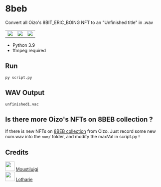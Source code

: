 # 8beb

Convert all Oizo's 8BIT_ERIC_BOING NFT to an "Unfinished title" in .wav

<table>
  <tr>
  <td valign="top">
    <img src="https://assets.foundation.app/0xD62C83ed5524802a6e5e7cA2b350E404a6a204a0/1/nft.gif">
  </td>
  <td valign="top">
    <img src="https://assets.foundation.app/0xD62C83ed5524802a6e5e7cA2b350E404a6a204a0/27/nft.gif">
  </td>
  <td valign="top">
    <img src="https://assets.foundation.app/0xD62C83ed5524802a6e5e7cA2b350E404a6a204a0/30/nft.gif">
  </td>
  </tr>
</table>

- Python 3.9
- ffmpeg required

## Run
`py script.py`

## WAV Output
`unfinished1.vac`

## Is there more Oizo's NFTs on 8BEB collection ?
If there is new NFTs on [8BEB collection](https://foundation.app/collection/eightb) from Oizo. Just record some new num.wav into the `num/` folder, and modify the maxVal in script.py !

## Credits
<img src="https://avatars.githubusercontent.com/u/42671335?v=4" width="30px" height="30px"> [Moustiluigi](https://github.com/Moustiluigi) <br/>
<img src="https://avatars.githubusercontent.com/u/49253492?v=4" width="30px" height="30px"> [Lotharie](https://github.com/LotharieSlayer)
